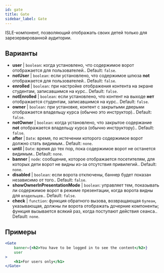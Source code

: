 ```yaml
---
id: gate 
title: Gate
sidebar_label: Gate
---
```


ISLE-компонент, позволяющий отображать своих детей только для зарезервированной аудитории.

## Варианты

* __user__ | `boolean`: когда установлено, что содержимое ворот отображается для пользователей.. Default: `false`.
* __notUser__ | `boolean`: если установлено, что содержимое шлюза **not** отображается для пользователей.. Default: `false`.
* __enrolled__ | `boolean`: при настройке отображения контента на экране студентам, записавшимся на курс.. Default: `false`.
* __notEnrolled__ | `boolean`: если установлено, что контент на выходе **нет** отображается студентам, записавшимся на курс.. Default: `false`.
* __owner__ | `boolean`: при установке, контент с закрытыми дверьми отображается владельцу курса (обычно это инструктор).. Default: `false`.
* __notOwner__ | `boolean`: когда установлено, что закрытое содержание **not** отображается владельцу курса (обычно инструктору).. Default: `false`.
* __after__ | `Date`: время, по истечении которого содержимое ворот должно стать видимым.. Default: `none`.
* __until__ | `Date`: время до тех пор, пока содержимое ворот не останется видимым.. Default: `none`.
* __banner__ | `node`: сообщение, которое отображается посетителям, для которых дети ворот не видны из-за отсутствия привилегий.. Default: `none`.
* __disabled__ | `boolean`: если ворота отключены, баннер будет показан независимо от того.. Default: `false`.
* __showOwnerInPresentationMode__ | `boolean`: управляет тем, показывать ли содержимое ворот в режиме презентации, когда ворота видны для `владельцев`.. Default: `false`.
* __check__ | `function`: функция обратного вызова, возвращающая `булеан`, указывающая, должны ли ворота отображать дочерние компоненты; функция вызывается всякий раз, когда поступают действия сеанса.. Default: `none`.


## Примеры

```jsx live
<Gate 
    banner={<h2>You have to be logged in to see the content</h2>}
    user 
>
    <h1>For users only</h1>
</Gate>
``` 



